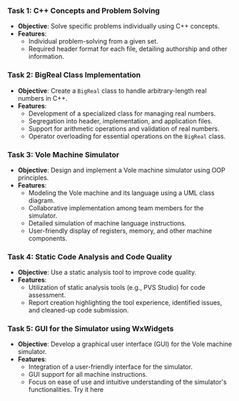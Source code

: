 ### Task 1: C++ Concepts and Problem Solving
- **Objective**: Solve specific problems individually using C++ concepts.
- **Features**:
  - Individual problem-solving from a given set.
  - Required header format for each file, detailing authorship and other information.

### Task 2: BigReal Class Implementation
- **Objective**: Create a `BigReal` class to handle arbitrary-length real numbers in C++.
- **Features**:
  - Development of a specialized class for managing real numbers.
  - Segregation into header, implementation, and application files.
  - Support for arithmetic operations and validation of real numbers.
  - Operator overloading for essential operations on the `BigReal` class.

### Task 3: Vole Machine Simulator
- **Objective**: Design and implement a Vole machine simulator using OOP principles.
- **Features**:
  - Modeling the Vole machine and its language using a UML class diagram.
  - Collaborative implementation among team members for the simulator.
  - Detailed simulation of machine language instructions.
  - User-friendly display of registers, memory, and other machine components.

### Task 4: Static Code Analysis and Code Quality
- **Objective**: Use a static analysis tool to improve code quality.
- **Features**:
  - Utilization of static analysis tools (e.g., PVS Studio) for code assessment.
  - Report creation highlighting the tool experience, identified issues, and cleaned-up code submission.

### Task 5: GUI for the Simulator using WxWidgets
- **Objective**: Develop a graphical user interface (GUI) for the Vole machine simulator.
- **Features**:
  - Integration of a user-friendly interface for the simulator.
  - GUI support for all machine instructions.
  - Focus on ease of use and intuitive understanding of the simulator's functionalities.
  Try it here 
